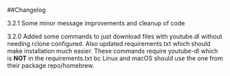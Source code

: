 ##Changelog

3.2.1 Some minor message improvements and cleanup of code

3.2.0 Added some commands to just download files with youtube.dl without needing rclone configured. Also updated requirements.txt which should make installation much easier. These commands require youtube-dl which is **NOT** in the requirements.txt bc Linux and macOS should use the one from their package repo/homebrew.